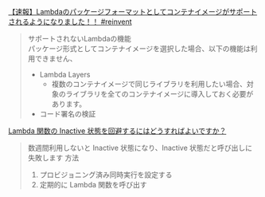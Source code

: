 [【速報】Lambdaのパッケージフォーマットとしてコンテナイメージがサポートされるようになりました！！ #reinvent](https://dev.classmethod.jp/articles/lambda-support-oci-container-image/)

> サポートされないLambdaの機能  
> パッケージ形式としてコンテナイメージを選択した場合、以下の機能は利用できません、
>
> - Lambda Layers
>   - 複数のコンテナイメージで同じライブラリを利用したい場合、対象のライブラリを全てのコンテナイメージに導入しておく必要があります。
> - コード署名の検証

[Lambda 関数の Inactive 状態を回避するにはどうすればよいですか？](https://dev.classmethod.jp/articles/tsnote-aws-lambda-how-can-i-avoid-the-inactive-state-of-the-lambda-function/)

> 数週間利用しないと Inactive 状態になり、Inactive 状態だと呼び出しに失敗します
> 方法
> 1. プロビジョニング済み同時実行を設定する
> 2. 定期的に Lambda 関数を呼び出す
